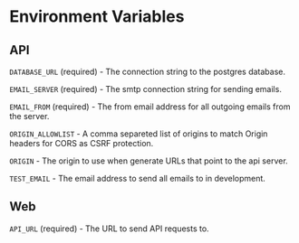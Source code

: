 # Environment Variables

## API

`DATABASE_URL` (required) - The connection string to the postgres database.

`EMAIL_SERVER` (required) - The smtp connection string for sending emails.

`EMAIL_FROM` (required) - The from email address for all outgoing emails from the server.

`ORIGIN_ALLOWLIST` - A comma separeted list of origins to match Origin headers for CORS as CSRF protection.

`ORIGIN` - The origin to use when generate URLs that point to the api server.

`TEST_EMAIL` - The email address to send all emails to in development.

## Web

`API_URL` (required) - The URL to send API requests to.
